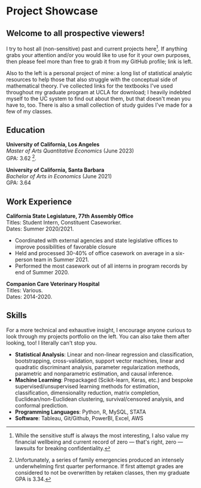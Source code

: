 # Project Showcase

## Welcome to all prospective viewers!

I try to host all (non-sensitive) past and current projects here[^1]. If anything grabs your attention and/or you would like to use for it your own purposes, then please feel more than free to grab it from my GitHub profile; link is left.

[^1]: While the sensitive stuff is always the most interesting, I also value my financial wellbeing and current record of zero — that's right, zero — lawsuits for breaking confidentiality.

Also to the left is a personal project of mine: a long list of statistical analytic resources to help those that also struggle with the conceptual side of mathematical theory. I've collected links for the textbooks I've used throughout my graduate program at UCLA for download; I heavily indebted myself to the UC system to find out about them, but that doesn't mean you have to, too. There is also a small collection of study guides I've made for a few of my classes.

## Education
**University of California, Los Angeles** <br>
*Master of Arts Quantitative Economics* (June 2023) <br>
GPA: 3.62 [^2].

[^2]: Unfortunately, a series of family emergencies produced an intensely underwhelming first quarter performance. If first attempt grades are considered to not be overwritten by retaken classes, then my graduate GPA is 3.34.

**University of California, Santa Barbara** <br>
*Bachelor of Arts in Economics* (June 2021) <br>
GPA: 3.64

## Work Experience
**California State Legislature, 77th Assembly Office** <br>
Titles: Student Intern, Constituent Caseworker. <br> 
Dates: Summer 2020/2021.

- Coordinated with external agencies and state legislative offices to improve possibilities of favorable closure
- Held and processed 30-40% of office casework on average in a six-person team in Summer 2021.
- Performed the most casework out of all interns in program records by end of Summer 2020.

**Companion Care Veterinary Hospital** <br>
Titles: Various. <br> 
Dates: 2014-2020.

## Skills

For a more technical and exhaustive insight, I encourage anyone curious to look through my projects portfolio on the left. You can also take them after looking, too! I literally can't stop you.

- **Statistical Analysis**: Linear and non-linear regression and classification, bootstrapping, cross-validation, support vector machines, linear and quadratic discriminant analysis, parameter regularization methods, parametric and nonparametric estimation, and causal inference.
- **Machine Learning**: Prepackaged (Scikit-learn, Keras, etc.) and bespoke supervised/unsupervised learning methods for estimation, classification, dimensionality reduction, matrix completion, Euclidean/non-Euclidean clustering, survival/censored analysis, and conformal prediction.
- **Programming Languages**: Python, R, MySQL, STATA
- **Software**: Tableau, Git/Github, PowerBI, Excel, AWS